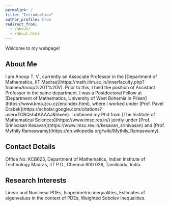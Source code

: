 ```yaml
---
permalink: /
title: "Introduction"
author_profile: true
redirect_from: 
  - /about/
  - /about.html
---
```

Welcome to my webpage!

<h2>About Me</h2>
I am Anoop T. V., currently an Associate Professor in the [Department of Mathematics, IIT Madras](https://math.iitm.ac.in/innerfaculty.php?fname=Anoop%20T%20V). Prior to this, I held the position of Assistant Professor in the same department. I was a Postdoctoral Fellow at [Department of Mathematics, University of West Bohemia in Pilsen](https://www.kma.zcu.cz/en/index.html), where I worked under [Prof. Pavel Drabek](https://scholar.google.com/citations?user=TCBQsh4AAAAJ&hl=en). I obtained my Phd from [The Institute of Mathematical Sciences](https://www.imsc.res.in/) jointly under [Prof. Srinivasan Kesavan](https://www.imsc.res.in/kesavan_srinivasan) and [Prof. Mythily Ramaswamy](https://en.wikipedia.org/wiki/Mythily_Ramaswamy).

<h2>Contact Details</h2>
Office No: KCB625, Department of Mathematics, Indian Institute of Technology Madras,
IIT P.O., Chennai 600 036,
Tamilnadu, India. 

<h2>Research Interests</h2>
Linear and Nonlinear PDEs, Isoperimetric inequalities, Estimates of eigenvalues in the context of PDEs, Weighted Sobolev inequalities.


